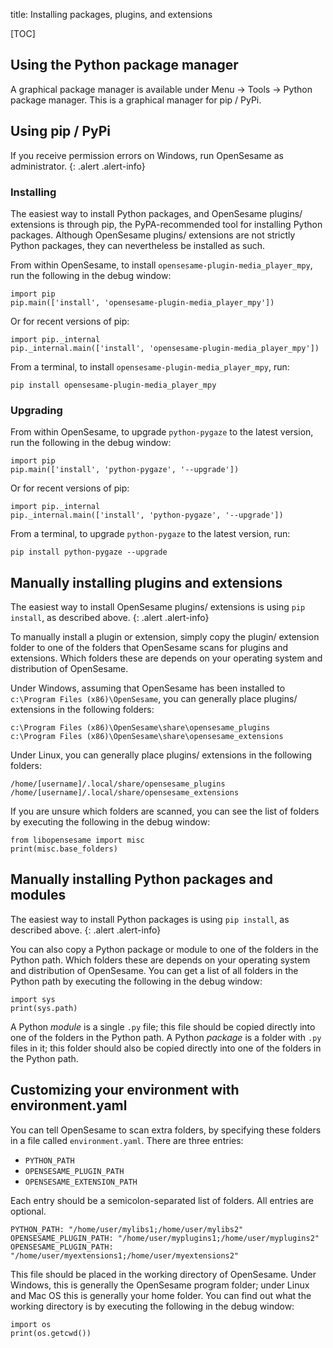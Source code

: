 title: Installing packages, plugins, and extensions


[TOC]


## Using the Python package manager

A graphical package manager is available under Menu → Tools → Python package manager. This is a graphical manager for pip / PyPi.


## Using pip / PyPi

If you receive permission errors on Windows, run OpenSesame as administrator.
{: .alert .alert-info}

### Installing

The easiest way to install Python packages, and OpenSesame plugins/ extensions is through pip, the PyPA-recommended tool for installing Python packages. Although OpenSesame plugins/ extensions are not strictly Python packages, they can nevertheless be installed as such.

From within OpenSesame, to install `opensesame-plugin-media_player_mpy`, run the following in the debug window:

	import pip
	pip.main(['install', 'opensesame-plugin-media_player_mpy'])

Or for recent versions of pip:

	import pip._internal
	pip._internal.main(['install', 'opensesame-plugin-media_player_mpy'])

From a terminal, to install `opensesame-plugin-media_player_mpy`, run:

	pip install opensesame-plugin-media_player_mpy

### Upgrading

From within OpenSesame, to upgrade `python-pygaze` to the latest version, run the following in the debug window:

	import pip
	pip.main(['install', 'python-pygaze', '--upgrade'])

Or for recent versions of pip:

	import pip._internal
	pip._internal.main(['install', 'python-pygaze', '--upgrade'])

From a terminal, to upgrade `python-pygaze` to the latest version, run:

	pip install python-pygaze --upgrade


## Manually installing plugins and extensions

The easiest way to install OpenSesame plugins/ extensions is using `pip install`, as described above.
{: .alert .alert-info}

To manually install a plugin or extension, simply copy the plugin/ extension folder to one of the folders that OpenSesame scans for plugins and extensions. Which folders these are depends on your operating system and distribution of OpenSesame.

Under Windows, assuming that OpenSesame has been installed to `c:\Program Files (x86)\OpenSesame`, you can generally place plugins/ extensions in the following folders:

	c:\Program Files (x86)\OpenSesame\share\opensesame_plugins
	c:\Program Files (x86)\OpenSesame\share\opensesame_extensions

Under Linux, you can generally place plugins/ extensions in the following folders:

	/home/[username]/.local/share/opensesame_plugins
	/home/[username]/.local/share/opensesame_extensions

If you are unsure which folders are scanned, you can see the list of folders by executing the following in the debug window:

	from libopensesame import misc
	print(misc.base_folders)


## Manually installing Python packages and modules

The easiest way to install Python packages is using `pip install`, as described above.
{: .alert .alert-info}

You can also copy a Python package or module to one of the folders in the Python path. Which folders these are depends on your operating system and distribution of OpenSesame. You can get a list of all folders in the Python path by executing the following in the debug window:

	import sys
	print(sys.path)

A Python *module* is a single `.py` file; this file should be copied directly into one of the folders in the Python path. A Python *package* is a folder with `.py` files in it; this folder should also be copied directly into one of the folders in the Python path.


## Customizing your environment with environment.yaml

You can tell OpenSesame to scan extra folders, by specifying these folders in a file called `environment.yaml`. There are three entries:

- `PYTHON_PATH`
- `OPENSESAME_PLUGIN_PATH`
- `OPENSESAME_EXTENSION_PATH`

Each entry should be a semicolon-separated list of folders. All entries are optional.

	PYTHON_PATH: "/home/user/mylibs1;/home/user/mylibs2"
	OPENSESAME_PLUGIN_PATH: "/home/user/myplugins1;/home/user/myplugins2"
	OPENSESAME_PLUGIN_PATH: "/home/user/myextensions1;/home/user/myextensions2"

This file should be placed in the working directory of OpenSesame. Under Windows, this is generally the OpenSesame program folder; under Linux and Mac OS this is generally your home folder. You can find out what the working directory is by executing the following in the debug window:

	import os
	print(os.getcwd())
